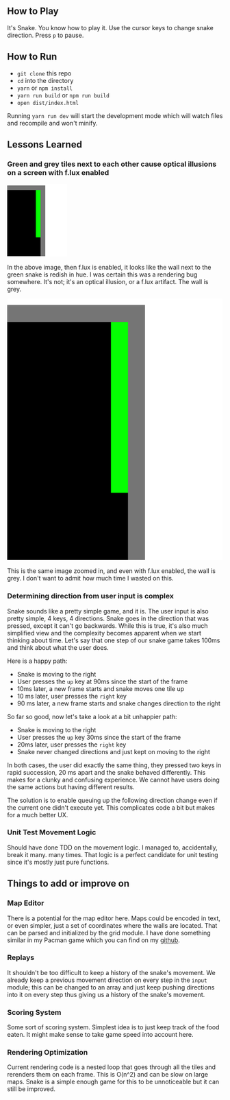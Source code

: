 ## How to Play

It's Snake. You know how to play it. Use the cursor keys to change snake direction. Press `p` to pause.

## How to Run

- `git clone` this repo
- `cd` into the directory
- `yarn` or `npm install`
- `yarn run build` or `npm run build`
- `open dist/index.html`

Running `yarn run dev` will start the development mode which will watch files and recompile and won't minify.

## Lessons Learned

### Green and grey tiles next to each other cause optical illusions on a screen with f.lux enabled

![green and grey optical illusion](docs/optical_illusion.png)

In the above image, then f.lux is enabled, it looks like the wall next to the green snake is redish in hue. I was certain this was a rendering bug somewhere. It's not; it's an optical illusion, or a f.lux artifact. The wall is grey.

![green and grey optical illusion](docs/optical_illusion_zoomed_in.png)

This is the same image zoomed in, and even with f.lux enabled, the wall is grey. I don't want to admit how much time I wasted on this.

### Determining direction from user input is complex

Snake sounds like a pretty simple game, and it is. The user input is also pretty simple, 4 keys, 4 directions. Snake goes in the direction that was pressed, except it can't go backwards.
While this is true, it's also much simplified view and the complexity becomes apparent when we start thinking about time.
Let's say that one step of our snake game takes 100ms and think about what the user does.

Here is a happy path:
- Snake is moving to the right
- User presses the `up` key at 90ms since the start of the frame
- 10ms later, a new frame starts and snake moves one tile up
- 10 ms later, user presses the `right` key
- 90 ms later, a new frame starts and snake changes direction to the right

So far so good, now let's take a look at a bit unhappier path:
- Snake is moving to the right
- User presses the `up` key 30ms since the start of the frame
- 20ms later, user presses the `right` key
- Snake never changed directions and just kept on moving to the right

In both cases, the user did exactly the same thing, they pressed two keys in rapid succession, 20 ms apart and the snake behaved differently. This makes for a clunky and confusing experience. We cannot have users doing the same actions but having different results.

The solution is to enable queuing up the following direction change even if the current one didn't execute yet. This complicates code a bit but makes for a much better UX.

### Unit Test Movement Logic

Should have done TDD on the movement logic. I managed to, accidentally, break it many. many times. That logic is a perfect candidate for unit testing since it's mostly just pure functions.

## Things to add or improve on

### Map Editor

There is a potential for the map editor here. Maps could be encoded in text, or even simpler, just a set of coordinates where the walls are located. That can be parsed and initialized by the grid module.
I have done something similar in my Pacman game which you can find on my [github](https://github.com/tomca32/).

### Replays

It shouldn't be too difficult to keep a history of the snake's movement. We already keep a previous movement direction on every step in the `input` module; this can be changed to an array and just keep pushing directions into it on every step thus giving us a history of the snake's movement.

### Scoring System

Some sort of scoring system. Simplest idea is to just keep track of the food eaten. It might make sense to take game speed into account here.

### Rendering Optimization

Current rendering code is a nested loop that goes through all the tiles and rerenders them on each frame. This is O(n^2) and can be slow on large maps. Snake is a simple enough game for this to be unnoticeable but it can still be improved.
